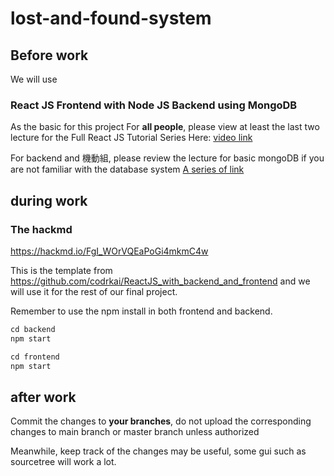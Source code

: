 # lost-and-found-system

## Before work
We will use 
### React JS Frontend with Node JS Backend using MongoDB 
As the basic for this project
For **all people**, please view at least the last two lecture for the Full React JS Tutorial Series Here:
[video link](https://www.youtube.com/playlist?list=PL7lXhMmy4JB5X38OT1JzXLmgP2hUM-v5f)

For backend and 機動組, please review the lecture for basic mongoDB if you are not familiar with the database system
[A series of link](https://www.youtube.com/watch?v=ExcRbA7fy_A&list=PL4cUxeGkcC9h77dJ-QJlwGlZlTd4ecZOA)

## during work

### The hackmd

 https://hackmd.io/FgI_WOrVQEaPoGi4mkmC4w

This is the template from https://github.com/codrkai/ReactJS_with_backend_and_frontend
and we will use it for the rest of our final project.

Remember to use the npm install in both frontend and backend.

```javascript
cd backend
npm start

cd frontend
npm start
```

## after work

Commit the changes to **your branches**, do not upload the corresponding changes to main branch or master branch unless authorized

Meanwhile, keep track of the changes may be useful, some gui such as sourcetree will work a lot.

